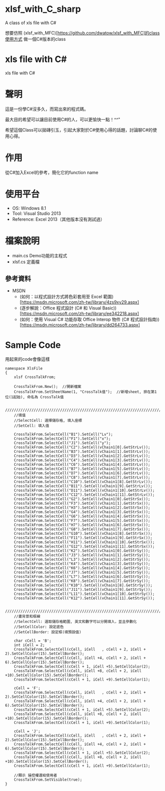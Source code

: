 # xlsf_with_C_sharp
A class of xls file with C#

想要仿照 (xlsf_with_MFC)[https://github.com/dwatow/xlsf_with_MFC]的class使用方式
做一個C#版本的class

# xls file with C#
xls file with C#

# 聲明
這是一份學C#沒多久，而寫出來的程式碼。

最大目的希望可以讓目前使用C#的人，可以更愉快一點！^^"

希望這個Class可以拋磚引玉，引起大家對於C#使用心得的話題，討論聊C#的使用心得。

# 作用
從C#加入Excel的參考，簡化它的function name

# 使用平台
* OS: Windows 8.1
* Tool: Visual Studio 2013
* Reference: Excel 2013（其他版本沒有測試過）

# 檔案說明
* main.cs Demo功能的主程式
* xlsf.cs 定義檔

## 參考資料
* MSDN
    * (如何：以程式設計方式將色彩套用至 Excel 範圍)[https://msdn.microsoft.com/zh-tw/library/4zs9xy29.aspx]
    * (逐步解說：Office 程式設計 (C# 和 Visual Basic))[https://msdn.microsoft.com/zh-tw/library/ee342218.aspx]
    * (如何：使用 Visual C# 功能存取 Office Interop 物件 (C# 程式設計指南))[https://msdn.microsoft.com/zh-tw/library/dd264733.aspx]

# Sample Code
用起來的code會像這樣
```C#=
namespace XlsFile
{
    xlsf CrossTalkFrom;

    CrossTalkFrom.New();  //開新檔案
    CrossTalkFrom.SetSheetName(1, "CrossTalk值");  //新增sheet, 排在第1位(1起始), 命名為 CrossTalk值

    //////////////////////////////////////////////////////////////////////////
    //填值
    //SelectCell: 選擇儲存格, 填入座標
    //SetCell: 填入值

    CrossTalkFrom.SelectCell("B1").SetCell("Lv");
    CrossTalkFrom.SelectCell("F1").SetCell("x");
    CrossTalkFrom.SelectCell("J1").SetCell("y");
    CrossTalkFrom.SelectCell("C2").SetCell(vChain1[0].GetStrLv());
    CrossTalkFrom.SelectCell("B3").SetCell(vChain1[1].GetStrLv());
    CrossTalkFrom.SelectCell("D3").SetCell(vChain1[2].GetStrLv());
    CrossTalkFrom.SelectCell("C4").SetCell(vChain1[3].GetStrLv());
    CrossTalkFrom.SelectCell("C6").SetCell(vChain1[4].GetStrLv());
    CrossTalkFrom.SelectCell("B7").SetCell(vChain1[5].GetStrLv());
    CrossTalkFrom.SelectCell("D7").SetCell(vChain1[6].GetStrLv());
    CrossTalkFrom.SelectCell("C8").SetCell(vChain1[7].GetStrLv());
    CrossTalkFrom.SelectCell("C10").SetCell(vChain1[8].GetStrLv());
    CrossTalkFrom.SelectCell("B11").SetCell(vChain1[9].GetStrLv());
    CrossTalkFrom.SelectCell("D11").SetCell(vChain1[10].GetStrLv());
    CrossTalkFrom.SelectCell("C12").SetCell(vChain1[11].GetStrLv());
    CrossTalkFrom.SelectCell("G2").SetCell(vChain1[0].GetStrSx());
    CrossTalkFrom.SelectCell("F3").SetCell(vChain1[1].GetStrSx());
    CrossTalkFrom.SelectCell("H3").SetCell(vChain1[2].GetStrSx());
    CrossTalkFrom.SelectCell("G4").SetCell(vChain1[3].GetStrSx());
    CrossTalkFrom.SelectCell("G6").SetCell(vChain1[4].GetStrSx());
    CrossTalkFrom.SelectCell("F7").SetCell(vChain1[5].GetStrSx());
    CrossTalkFrom.SelectCell("H7").SetCell(vChain1[6].GetStrSx());
    CrossTalkFrom.SelectCell("G8").SetCell(vChain1[7].GetStrSx());
    CrossTalkFrom.SelectCell("G10").SetCell(vChain1[8].GetStrSx());
    CrossTalkFrom.SelectCell("F11").SetCell(vChain1[9].GetStrSx());
    CrossTalkFrom.SelectCell("H11").SetCell(vChain1[10].GetStrSx());
    CrossTalkFrom.SelectCell("G12").SetCell(vChain1[11].GetStrSx());
    CrossTalkFrom.SelectCell("K2").SetCell(vChain1[0].GetStrSy());
    CrossTalkFrom.SelectCell("J3").SetCell(vChain1[1].GetStrSy());
    CrossTalkFrom.SelectCell("L3").SetCell(vChain1[2].GetStrSy());
    CrossTalkFrom.SelectCell("K4").SetCell(vChain1[3].GetStrSy());
    CrossTalkFrom.SelectCell("K6").SetCell(vChain1[4].GetStrSy());
    CrossTalkFrom.SelectCell("J7").SetCell(vChain1[5].GetStrSy());
    CrossTalkFrom.SelectCell("L7").SetCell(vChain1[6].GetStrSy());
    CrossTalkFrom.SelectCell("K8").SetCell(vChain1[7].GetStrSy());
    CrossTalkFrom.SelectCell("K10").SetCell(vChain1[8].GetStrSy());
    CrossTalkFrom.SelectCell("J11").SetCell(vChain1[9].GetStrSy());
    CrossTalkFrom.SelectCell("L11").SetCell(vChain1[10].GetStrSy());
    CrossTalkFrom.SelectCell("K12").SetCell(vChain1[11].GetStrSy());

    //////////////////////////////////////////////////////////////////////////
    //畫背景和框線
    //SelectCell: 選取儲存格範圍, 英文和數字可以分開填入，並且參數化
    //SetCellColor: 設定底色
    //SetCellBorder: 設定框(填預設值)

    char cCell = 'B';
    int iCell = 2;
    CrossTalkFrom.SelectCell(cCell, iCell   , cCell + 2, iCell + 2).SetCellColor(15).SetCellBorder();
    CrossTalkFrom.SelectCell(cCell, iCell +4, cCell + 2, iCell + 6).SetCellColor(15).SetCellBorder();
    CrossTalkFrom.SelectCell(cCell + 1, iCell +5).SetCellColor(2);
    CrossTalkFrom.SelectCell(cCell, iCell +8, cCell + 2, iCell +10).SetCellColor(15).SetCellBorder();
    CrossTalkFrom.SelectCell(cCell + 1, iCell +9).SetCellColor(1);

    cCell = 'F';
    CrossTalkFrom.SelectCell(cCell, iCell   , cCell + 2, iCell + 2).SetCellColor(15).SetCellBorder();
    CrossTalkFrom.SelectCell(cCell, iCell +4, cCell + 2, iCell + 6).SetCellColor(15).SetCellBorder();
    CrossTalkFrom.SelectCell(cCell + 1, iCell +5).SetCellColor(2);
    CrossTalkFrom.SelectCell(cCell, iCell +8, cCell + 2, iCell +10).SetCellColor(15).SetCellBorder();
    CrossTalkFrom.SelectCell(cCell + 1, iCell +9).SetCellColor(1);

    cCell = 'J';
    CrossTalkFrom.SelectCell(cCell, iCell   , cCell + 2, iCell + 2).SetCellColor(15).SetCellBorder();
    CrossTalkFrom.SelectCell(cCell, iCell +4, cCell + 2, iCell + 6).SetCellColor(15).SetCellBorder();
    CrossTalkFrom.SelectCell(cCell + 1, iCell +5).SetCellColor(2);
    CrossTalkFrom.SelectCell(cCell, iCell +8, cCell + 2, iCell +10).SetCellColor(15).SetCellBorder();
    CrossTalkFrom.SelectCell(cCell + 1, iCell +9).SetCellColor(1);

    //顯示 操控權還給使用者
    CrossTalkFrom.SetVisible(true);
}
```
